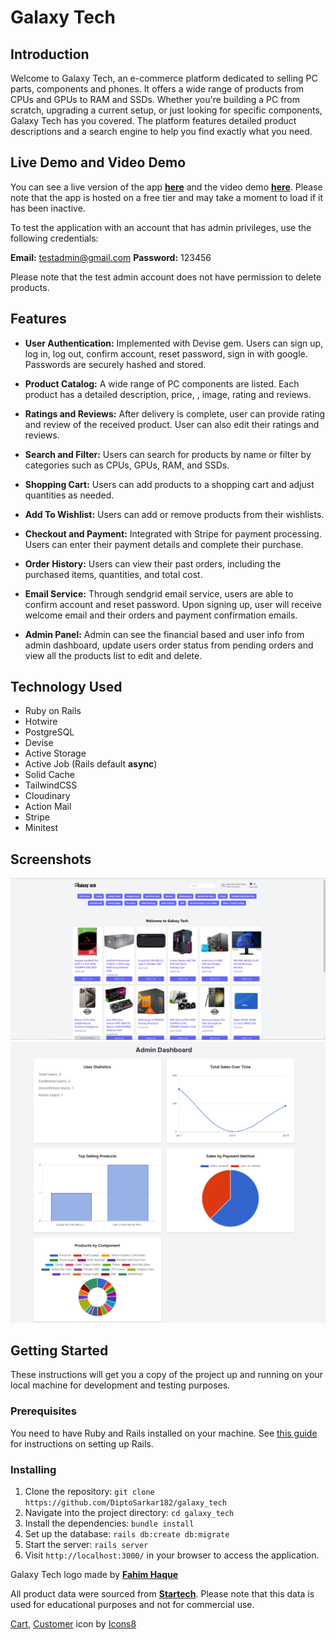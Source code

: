 # Galaxy Tech

## Introduction

Welcome to Galaxy Tech, an e-commerce platform dedicated to selling PC parts, components and phones. 
It offers a wide range of products from CPUs and GPUs to RAM and SSDs. Whether you're 
building a PC from scratch, upgrading a current setup, or just looking for specific components, Galaxy 
Tech has you covered. The platform features detailed product descriptions and a search 
engine to help you find exactly what you need.

## Live Demo and Video Demo

You can see a live version of the app **[here](https://galaxy-tech.onrender.com)** and the video demo 
**[here](https://youtu.be/PT0Nb35Ml34)**.
Please note that the app is hosted on a free tier and may take a moment to load if it has been inactive.

To test the application with an account that has admin privileges, use the following credentials:

**Email:** testadmin@gmail.com
**Password:** 123456

Please note that the test admin account does not have permission to delete products.

## Features

- **User Authentication:** Implemented with Devise gem. Users can sign up, log in, log out, confirm account, 
reset password, sign in with google. Passwords are securely hashed and stored.

- **Product Catalog:** A wide range of PC components are listed. Each product has a detailed description, price, 
, image, rating and reviews.

- **Ratings and Reviews:** After delivery is complete, user can provide rating and review of the received product. User
can also edit their ratings and reviews. 

- **Search and Filter:** Users can search for products by name or filter by categories such as CPUs, GPUs, RAM, 
and SSDs.

- **Shopping Cart:** Users can add products to a shopping cart and adjust quantities as needed.

- **Add To Wishlist:** Users can add or remove products from their wishlists.

- **Checkout and Payment:** Integrated with Stripe for payment processing. Users can enter their payment details and 
complete their purchase.

- **Order History:** Users can view their past orders, including the purchased items, quantities, and total cost.

- **Email Service:** Through sendgrid email service, users are able to confirm account and reset password. Upon signing
up, user will receive welcome email and their orders and payment confirmation emails.

[//]: # (- **Product Reviews:** Users can leave reviews for products they've purchased, including a rating and comments.)

- **Admin Panel:** Admin can see the financial based and user info from 
admin dashboard, update users order status from pending orders and view all the products list to edit and delete.


## Technology Used

- Ruby on Rails
- Hotwire
- PostgreSQL
- Devise
- Active Storage
- Active Job (Rails default **async**)
- Solid Cache
- TailwindCSS
- Cloudinary
- Action Mail
- Stripe
- Minitest

## Screenshots


![SS1](./app/assets/images/ss1.PNG)
![SS2](./app/assets/images/ss2.PNG)


## Getting Started

These instructions will get you a copy of the project up and running on your local machine for development and testing purposes.

### Prerequisites

You need to have Ruby and Rails installed on your machine. See [this guide](https://guides.rubyonrails.org/getting_started.html#creating-a-new-rails-project-installing-rails) for instructions on setting up Rails.

### Installing

1. Clone the repository: `git clone https://github.com/DiptoSarkar182/galaxy_tech`
2. Navigate into the project directory: `cd galaxy_tech`
3. Install the dependencies: `bundle install`
4. Set up the database: `rails db:create db:migrate`
5. Start the server: `rails server`
6. Visit `http://localhost:3000/` in your browser to access the application.


Galaxy Tech logo made by **[Fahim Haque](https://dribbble.com/Fahimsarfi)**

All product data were sourced from **[Startech](https://www.startech.com.bd/)**. Please note that this data is used for educational purposes and not for commercial use.

[Cart](https://icons8.com/icon/59997/shopping-cart), [Customer](https://icons8.com/icon/65342/customer) icon by [Icons8](https://icons8.com)

